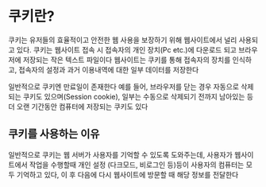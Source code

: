 # 쿠키란?
쿠키는 유저들의 효율적이고 안전한 웹 사용을 보장하기 위해 웹사이트에서 
널리 사용되고 있다. 
쿠키는 웹사이트 접속 시 접속자의 개인 장치(Pc etc.)에 다운로드 되고 
브라우저에 저장되는 작은 텍스트 파일이다
웹사이트는 쿠키를 통해 접속자의 장치를 인식하고, 접속자의 설정과 과거 
이용내역에 대한 일부 데이터를 저장한다

일반적으로 쿠키엔 만료일이 존재한다
예를 들어, 브라우저를 닫는 경우 자동으로 삭제되는 쿠키도 있으며(Session 
cookie), 일부는 수동으로 삭제되기 전까지 남아있는 등 더 오랜 기간동안 
컴퓨터에 저장되는 쿠키도 있다

## 쿠키를 사용하는 이유
일반적으로 쿠키는 웹 서버가 사용자를 기억할 수 있도록 도와주는데, 사용자가 
웹사이트에서 작업을 수행할때 개인 설정 (다크모드, 비로그인 등)등이 
사용자의 컴퓨터는 모두 기억하고 있다, 이 후 다음에 다시 웹사이트에 방문할 
때 해당 정보를 전달한다


